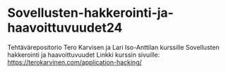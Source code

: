 # Sovellusten-hakkerointi-ja-haavoittuvuudet24
Tehtävärepositorio Tero Karvisen ja Lari Iso-Anttilan kurssille Sovellusten hakkerointi ja haavoittuvuudet
Linkki kurssin sivuille: https://terokarvinen.com/application-hacking/
